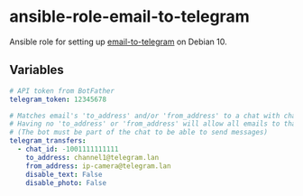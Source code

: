 # ansible-role-email-to-telegram

Ansible role for setting up 
[email-to-telegram](https://github.com/ItsNotGoodName/email-to-telegram) on 
Debian 10.

## Variables
```yaml
# API token from BotFather
telegram_token: 12345678

# Matches email's 'to_address' and/or 'from_address' to a chat with chat_id.
# Having no 'to_address' or 'from_address' will allow all emails to that chat.
# (The bot must be part of the chat to be able to send messages)
telegram_transfers:
  - chat_id: -1001111111111
    to_address: channel1@telegram.lan
    from_address: ip-camera@telegram.lan
    disable_text: False
    disable_photo: False
```
